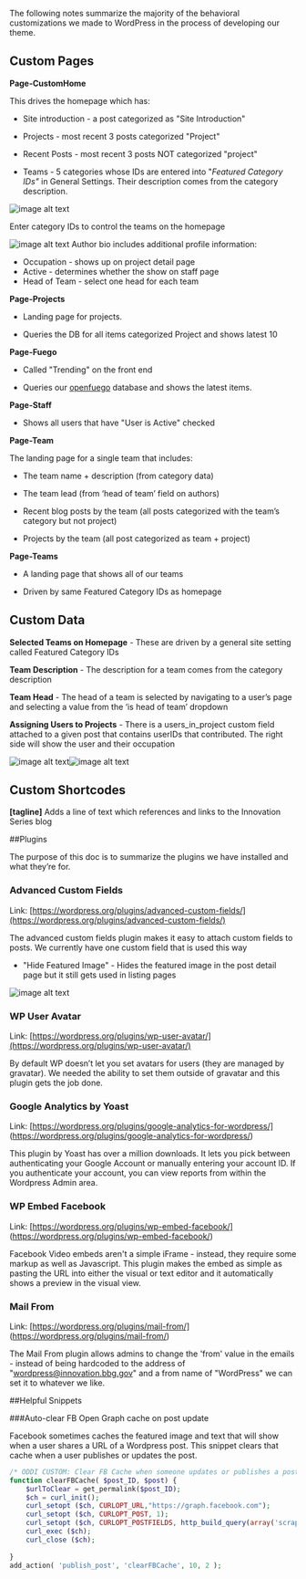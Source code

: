 The following notes summarize the majority of the behavioral customizations we made to WordPress in the process of developing our theme.

## Custom Pages

**Page-CustomHome**

This drives the homepage which has:

* Site introduction - a post categorized as "Site Introduction"

* Projects - most recent 3 posts categorized "Project"

* Recent Posts - most recent 3 posts NOT categorized  "project"

* Teams - 5 categories whose IDs are entered into "*Featured Category IDs"* in General Settings.  Their description comes from the category description.

![image alt text](documentation/img/teams.png)

Enter category IDs to control the teams on the homepage

![image alt text](documentation/img/usermeta.png)
Author bio includes additional profile information:
*   Occupation - shows up on project detail page
*   Active - determines whether the show on staff page
*   Head of Team - select one head for each team



**Page-Projects**

* Landing page for projects.

* Queries the DB for all items categorized Project and shows latest 10

**Page-Fuego**

* Called "Trending" on the front end

* Queries our [openfuego](https://github.com/niemanlab/openfuego) database and shows the latest items.

**Page-Staff**

* Shows all users that have "User is Active" checked

**Page-Team**

The landing page for a single team that includes:

* The team name + description (from category data)

* The team lead (from ‘head of team’ field on authors)

* Recent blog posts by the team (all posts categorized with the team’s category but not project)

* Projects by the team (all post categorized as team + project)

**Page-Teams**

* A landing page that shows all of our teams

* Driven by same Featured Category IDs as homepage

## Custom Data

**Selected Teams on Homepage** - These are driven by a general site setting called Featured Category IDs

**Team Description** - The description for a team comes from the category description

**Team Head** - The head of a team is selected by navigating to a user’s page and selecting a value from the ‘is head of team’ dropdown

**Assigning Users to Projects** - There is a users_in_project custom field attached to a given post that contains userIDs that contributed.  The right side will show the user and their occupation

![image alt text](documentation/img/image_0.png)![image alt text](documentation/img/image_1.png)

## Custom Shortcodes

**[tagline]** Adds a line of text which references and links to the Innovation Series blog

##Plugins

The purpose of this doc is to summarize the plugins we have installed and what they’re for.

### Advanced Custom Fields

Link: [https://wordpress.org/plugins/advanced-custom-fields/](https://wordpress.org/plugins/advanced-custom-fields/)

The advanced custom fields plugin makes it easy to attach custom fields to posts.  We currently have one custom field that is used this way

* "Hide Featured Image" - Hides the featured image in the post detail page but it still gets used in listing pages

![image alt text](documentation/img/image_2.png)

### WP User Avatar

Link: [https://wordpress.org/plugins/wp-user-avatar/](https://wordpress.org/plugins/wp-user-avatar/)

By default WP doesn’t let you set avatars for users (they are managed by gravatar).  We needed the ability to set them outside of gravatar and this plugin gets the job done.

### Google Analytics by Yoast

Link: [https://wordpress.org/plugins/google-analytics-for-wordpress/] (https://wordpress.org/plugins/google-analytics-for-wordpress/)

This plugin by Yoast has over a million downloads. It lets you pick between authenticating your Google Account or manually entering your account ID.  If you authenticate your account, you can view reports from within the Wordpress Admin area.

### WP Embed Facebook

Link: [https://wordpress.org/plugins/wp-embed-facebook/] (https://wordpress.org/plugins/wp-embed-facebook/)

Facebook Video embeds aren't a simple iFrame - instead, they require some markup as well as Javascript.  This plugin makes the embed as simple as pasting the URL into either the visual or text editor and it automatically shows a preview in the visual view.

### Mail From

Link: [https://wordpress.org/plugins/mail-from/] (https://wordpress.org/plugins/mail-from/)

The Mail From plugin allows admins to change the 'from' value in the emails - instead of being hardcoded to the address of "wordpress@innovation.bbg.gov" and a from name of "WordPress" we can set it to whatever we like.


##Helpful Snippets

###Auto-clear FB Open Graph cache on post update

Facebook sometimes caches the featured image and text that will show when a user shares a URL of a Wordpress post.  This snippet clears that cache when a user publishes or updates the post.

```php
/* ODDI CUSTOM: Clear FB Cache when someone updates or publishes a post */
function clearFBCache( $post_ID, $post) {
	$urlToClear = get_permalink($post_ID);
	$ch = curl_init();
	curl_setopt ($ch, CURLOPT_URL,"https://graph.facebook.com");
	curl_setopt ($ch, CURLOPT_POST, 1);
	curl_setopt ($ch, CURLOPT_POSTFIELDS, http_build_query(array('scrape' => 'true','id' => $urlToClear)));
	curl_exec ($ch);
	curl_close ($ch);
	
}
add_action( 'publish_post', 'clearFBCache', 10, 2 );
```
